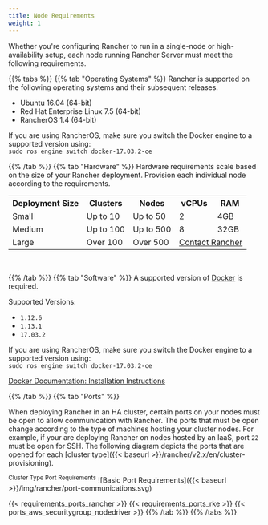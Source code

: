 ```yaml
---
title: Node Requirements
weight: 1
---
```


Whether you're configuring Rancher to run in a single-node or high-availability setup, each node running Rancher Server must meet the following requirements.

{{% tabs %}}
{{% tab "Operating Systems" %}}
Rancher is supported on the following operating systems and their subsequent releases.

*   Ubuntu 16.04 (64-bit)
*   Red Hat Enterprise Linux 7.5 (64-bit)
*   RancherOS 1.4 (64-bit)

If you are using RancherOS, make sure you switch the Docker engine to a supported version using:<br>
`sudo ros engine switch docker-17.03.2-ce`

{{% /tab %}}
{{% tab "Hardware" %}}
Hardware requirements scale based on the size of your Rancher deployment. Provision each individual node according to the requirements.

<table>
    <tr>
    <th>Deployment Size</th>
    <th>Clusters</th>
    <th>Nodes</th>
    <th>vCPUs</th>
    <th>RAM</th>
    </tr>
    <tr>
    <td>Small</td>
    <td>Up to 10</td>
    <td>Up to 50</td>
    <td>2</td>
    <td>4GB</td>
    </tr>
    <tr>
    <td>Medium</td>
    <td>Up to 100</td>
    <td>Up to 500</td>
    <td>8</td>
    <td>32GB</td>
    </tr>
    <tr>
    <td>Large</td>
    <td>Over 100</td>
    <td>Over 500</td>
    <td colspan="2"><a href="https://rancher.com/contact/">Contact Rancher</a></td>
    </tr>
</table>
<br/>

{{% /tab %}}
{{% tab "Software" %}}
A supported version of [Docker](https://www.docker.com/) is required.

Supported Versions:

- `1.12.6`
- `1.13.1`
- `17.03.2`

If you are using RancherOS, make sure you switch the Docker engine to a supported version using:<br>
`sudo ros engine switch docker-17.03.2-ce`

[Docker Documentation: Installation Instructions](https://docs.docker.com/)

{{% /tab %}}
{{% tab  "Ports" %}}

When deploying Rancher in an HA cluster, certain ports on your nodes must be open to allow communication with Rancher. The ports that must be open change according to the type of machines hosting your cluster nodes. For example, if your are deploying Rancher on nodes hosted by an IaaS, port `22` must be open for SSH. The following diagram depicts the ports that are opened for each [cluster type]({{< baseurl >}}/rancher/v2.x/en/cluster-provisioning).

<sup>Cluster Type Port Requirements</sup>
![Basic Port Requirements]({{< baseurl >}}/img/rancher/port-communications.svg)


{{< requirements_ports_rancher >}}
{{< requirements_ports_rke >}}
{{< ports_aws_securitygroup_nodedriver >}}
{{% /tab %}}
{{% /tabs %}}
